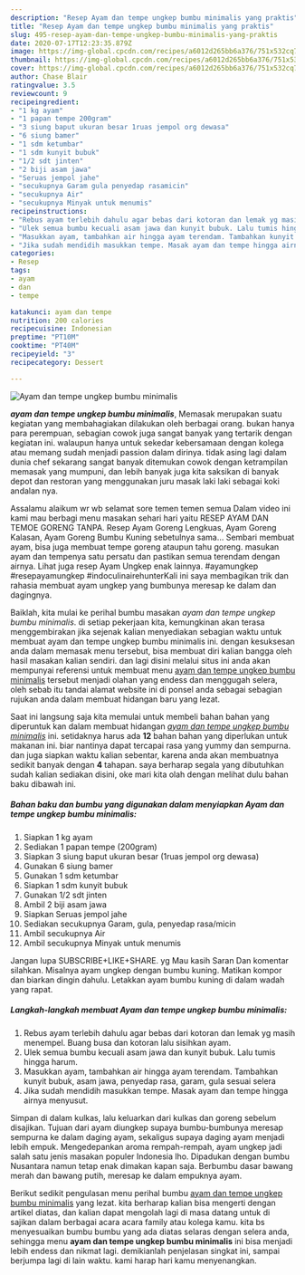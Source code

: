 ```yaml
---
description: "Resep Ayam dan tempe ungkep bumbu minimalis yang praktis"
title: "Resep Ayam dan tempe ungkep bumbu minimalis yang praktis"
slug: 495-resep-ayam-dan-tempe-ungkep-bumbu-minimalis-yang-praktis
date: 2020-07-17T12:23:35.879Z
image: https://img-global.cpcdn.com/recipes/a6012d265bb6a376/751x532cq70/ayam-dan-tempe-ungkep-bumbu-minimalis-foto-resep-utama.jpg
thumbnail: https://img-global.cpcdn.com/recipes/a6012d265bb6a376/751x532cq70/ayam-dan-tempe-ungkep-bumbu-minimalis-foto-resep-utama.jpg
cover: https://img-global.cpcdn.com/recipes/a6012d265bb6a376/751x532cq70/ayam-dan-tempe-ungkep-bumbu-minimalis-foto-resep-utama.jpg
author: Chase Blair
ratingvalue: 3.5
reviewcount: 9
recipeingredient:
- "1 kg ayam"
- "1 papan tempe 200gram"
- "3 siung baput ukuran besar 1ruas jempol org dewasa"
- "6 siung bamer"
- "1 sdm ketumbar"
- "1 sdm kunyit bubuk"
- "1/2 sdt jinten"
- "2 biji asam jawa"
- "Seruas jempol jahe"
- "secukupnya Garam gula penyedap rasamicin"
- "secukupnya Air"
- "secukupnya Minyak untuk menumis"
recipeinstructions:
- "Rebus ayam terlebih dahulu agar bebas dari kotoran dan lemak yg masih menempel. Buang busa dan kotoran lalu sisihkan ayam."
- "Ulek semua bumbu kecuali asam jawa dan kunyit bubuk. Lalu tumis hingga harum."
- "Masukkan ayam, tambahkan air hingga ayam terendam. Tambahkan kunyit bubuk, asam jawa, penyedap rasa, garam, gula sesuai selera"
- "Jika sudah mendidih masukkan tempe. Masak ayam dan tempe hingga airnya menyusut."
categories:
- Resep
tags:
- ayam
- dan
- tempe

katakunci: ayam dan tempe 
nutrition: 200 calories
recipecuisine: Indonesian
preptime: "PT10M"
cooktime: "PT40M"
recipeyield: "3"
recipecategory: Dessert

---
```



![Ayam dan tempe ungkep bumbu minimalis](https://img-global.cpcdn.com/recipes/a6012d265bb6a376/751x532cq70/ayam-dan-tempe-ungkep-bumbu-minimalis-foto-resep-utama.jpg)

<b><i>ayam dan tempe ungkep bumbu minimalis</i></b>, Memasak merupakan suatu kegiatan yang membahagiakan dilakukan oleh berbagai orang. bukan hanya para perempuan, sebagian cowok juga sangat banyak yang tertarik dengan kegiatan ini. walaupun hanya untuk sekedar kebersamaan dengan kolega atau memang sudah menjadi passion dalam dirinya. tidak asing lagi dalam dunia chef sekarang sangat banyak ditemukan cowok dengan ketrampilan memasak yang mumpuni, dan lebih banyak juga kita saksikan di banyak depot dan restoran yang menggunakan juru masak laki laki sebagai koki andalan nya.

Assalamu alaikum wr wb selamat sore temen temen semua Dalam video ini kami mau berbagi menu masakan sehari hari yaitu RESEP AYAM DAN TEMOE GORENG TANPA. Resep Ayam Goreng Lengkuas, Ayam Goreng Kalasan, Ayam Goreng Bumbu Kuning sebetulnya sama… Sembari membuat ayam, bisa juga membuat tempe goreng ataupun tahu goreng. masukan ayam dan tempenya satu persatu dan pastikan semua terendam dengan airnya. Lihat juga resep Ayam Ungkep enak lainnya. #ayamungkep #resepayamungkep #indoculinairehunterKali ini saya membagikan trik dan rahasia membuat ayam ungkep yang bumbunya meresap ke dalam dan dagingnya.

Baiklah, kita mulai ke perihal bumbu masakan <i>ayam dan tempe ungkep bumbu minimalis</i>. di setiap pekerjaan kita, kemungkinan akan terasa menggembirakan jika sejenak kalian menyediakan sebagian waktu untuk membuat ayam dan tempe ungkep bumbu minimalis ini. dengan kesuksesan anda dalam memasak menu tersebut, bisa membuat diri kalian bangga oleh hasil masakan kalian sendiri. dan lagi disini melalui situs ini anda akan mempunyai referensi untuk membuat menu <u>ayam dan tempe ungkep bumbu minimalis</u> tersebut menjadi olahan yang endess dan menggugah selera, oleh sebab itu tandai alamat website ini di ponsel anda sebagai sebagian rujukan anda dalam membuat hidangan baru yang lezat.


Saat ini langsung saja kita memulai untuk membeli bahan bahan yang diperuntuk kan dalam membuat hidangan <u><i>ayam dan tempe ungkep bumbu minimalis</i></u> ini. setidaknya harus ada <b>12</b> bahan bahan yang diperlukan untuk makanan ini. biar nantinya dapat tercapai rasa yang yummy dan sempurna. dan juga siapkan waktu kalian sebentar, karena anda akan membuatnya sedikit banyak dengan <b>4</b> tahapan. saya berharap segala yang dibutuhkan sudah kalian sediakan disini, oke mari kita olah dengan melihat dulu bahan baku dibawah ini.

<!--inarticleads1-->

##### Bahan baku dan bumbu yang digunakan dalam menyiapkan Ayam dan tempe ungkep bumbu minimalis:

1. Siapkan 1 kg ayam
1. Sediakan 1 papan tempe (200gram)
1. Siapkan 3 siung baput ukuran besar (1ruas jempol org dewasa)
1. Gunakan 6 siung bamer
1. Gunakan 1 sdm ketumbar
1. Siapkan 1 sdm kunyit bubuk
1. Gunakan 1/2 sdt jinten
1. Ambil 2 biji asam jawa
1. Siapkan Seruas jempol jahe
1. Sediakan secukupnya Garam, gula, penyedap rasa/micin
1. Ambil secukupnya Air
1. Ambil secukupnya Minyak untuk menumis


Jangan lupa SUBSCRIBE+LIKE+SHARE. yg Mau kasih Saran Dan komentar silahkan. Misalnya ayam ungkep dengan bumbu kuning. Matikan kompor dan biarkan dingin dahulu. Letakkan ayam bumbu kuning di dalam wadah yang rapat. 

<!--inarticleads2-->

##### Langkah-langkah membuat Ayam dan tempe ungkep bumbu minimalis:

1. Rebus ayam terlebih dahulu agar bebas dari kotoran dan lemak yg masih menempel. Buang busa dan kotoran lalu sisihkan ayam.
1. Ulek semua bumbu kecuali asam jawa dan kunyit bubuk. Lalu tumis hingga harum.
1. Masukkan ayam, tambahkan air hingga ayam terendam. Tambahkan kunyit bubuk, asam jawa, penyedap rasa, garam, gula sesuai selera
1. Jika sudah mendidih masukkan tempe. Masak ayam dan tempe hingga airnya menyusut.


Simpan di dalam kulkas, lalu keluarkan dari kulkas dan goreng sebelum disajikan. Tujuan dari ayam diungkep supaya bumbu-bumbunya meresap sempurna ke dalam daging ayam, sekaligus supaya daging ayam menjadi lebih empuk. Mengedepankan aroma rempah-rempah, ayam ungkep jadi salah satu jenis masakan populer Indonesia lho. Dipadukan dengan bumbu Nusantara namun tetap enak dimakan kapan saja. Berbumbu dasar bawang merah dan bawang putih, meresap ke dalam empuknya ayam. 

Berikut sedikit pengulasan menu perihal bumbu <u>ayam dan tempe ungkep bumbu minimalis</u> yang lezat. kita berharap kalian bisa mengerti dengan artikel diatas, dan kalian dapat mengolah lagi di masa datang untuk di sajikan dalam berbagai acara acara family atau kolega kamu. kita bs menyesuaikan bumbu bumbu yang ada diatas selaras dengan selera anda, sehingga menu <b>ayam dan tempe ungkep bumbu minimalis</b> ini bisa menjadi lebih endess dan nikmat lagi. demikianlah penjelasan singkat ini, sampai berjumpa lagi di lain waktu. kami harap hari kamu menyenangkan.
